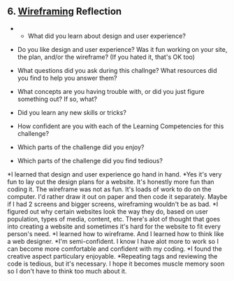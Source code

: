 ## 6. [Wireframing](6_wireframing/readme.md) Reflection

* * What did you learn about design and user experience? 
* Do you like design and user experience? Was it fun working on your site, the plan, and/or the wireframe? (If you hated it, that's OK too)

* What questions did you ask during this challnge? What resources did you find to help you answer them?  
* What concepts are you having trouble with, or did you just figure something out? If so, what?  
* Did you learn any new skills or tricks?
* How confident are you with each of the Learning Competencies for this challenge? 
* Which parts of the challenge did you enjoy?
* Which parts of the challenge did you find tedious?

*I learned that design and user experience go hand in hand. 
*Yes it's very fun to lay out the design plans for a website. It's honestly more fun than coding it. The wireframe was not as fun. It's loads of work to do on the computer. I'd rather draw it out on paper and then code it separately. Maybe if I had 2 screens and bigger screens, wireframing wouldn't be as bad.
*I figured out why certain websites look the way they do, based on user population, types of media, content, etc. There's alot of thought that goes into creating a website and sometimes it's hard for the website to fit every person's need.
*I learned how to wireframe. And I learned how to think like a web designer.
*I'm semi-confident. I know I have alot more to work so I can become more comfortable and confident with my coding.
*I found the creative aspect particulary enjoyable.
*Repeating tags and reviewing the code is tedious, but it's necessary. I hope it becomes muscle memory soon so I don't have to think too much about it.
